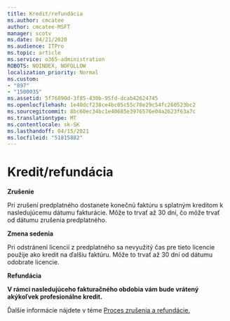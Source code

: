 ```yaml
---
title: Kredit/refundácia
ms.author: cmcatee
author: cmcatee-MSFT
manager: scotv
ms.date: 04/21/2020
ms.audience: ITPro
ms.topic: article
ms.service: o365-administration
ROBOTS: NOINDEX, NOFOLLOW
localization_priority: Normal
ms.custom:
- "897"
- "1500035"
ms.assetid: 5f76890d-3f85-430b-95fd-dcab42624745
ms.openlocfilehash: 1e40dcf238ce4bc05c55c78e29c54fc260523bc2
ms.sourcegitcommit: 8bc60ec34bc1e40685e3976576e04a2623f63a7c
ms.translationtype: MT
ms.contentlocale: sk-SK
ms.lasthandoff: 04/15/2021
ms.locfileid: "51815882"
---
```

# <a name="creditrefund"></a>Kredit/refundácia

**Zrušenie**
  
Pri zrušení predplatného dostanete konečnú faktúru s splatným kreditom k nasledujúcemu dátumu fakturácie. Môže to trvať až 30 dní, čo môže trvať od dátumu zrušenia predplatného.
  
**Zmena sedenia**
  
Pri odstránení licencií z predplatného sa nevyužitý čas pre tieto licencie použije ako kredit na ďalšiu faktúru. Môže to trvať až 30 dní od dátumu odobrate licencie.

**Refundácia**

**V rámci nasledujúceho fakturačného obdobia vám bude vrátený akýkoľvek profesionálne kredit.**

Ďalšie informácie nájdete v téme [Proces zrušenia a refundácie.](https://docs.microsoft.com/microsoft-365/commerce/subscriptions/cancel-your-subscription?view=o365-worldwide) 
